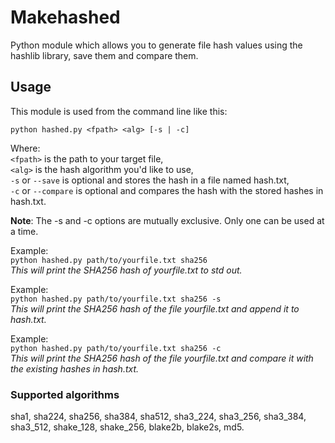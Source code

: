 # Makehashed

Python module which allows you to generate file hash values using the hashlib library, save them and compare them.

## Usage

This module is used from the command line like this:

	python hashed.py <fpath> <alg> [-s | -c]

Where:  
`<fpath>` is the path to your target file,  
`<alg>` is the hash algorithm you'd like to use,  
`-s` or `--save` is optional and stores the hash in a file named hash.txt,  
`-c` or `--compare` is optional and compares the hash with the stored hashes in hash.txt.

**Note**: The -s and -c options are mutually exclusive. Only one can be used at a time.

Example:  
	```
	python hashed.py path/to/yourfile.txt sha256
	```  
_This will print the SHA256 hash of yourfile.txt to std out._

Example:  
	```
	python hashed.py path/to/yourfile.txt sha256 -s
	```  
_This will print the SHA256 hash of the file yourfile.txt and append it to hash.txt._

Example:  
	```
	python hashed.py path/to/yourfile.txt sha256 -c
	```  
_This will print the SHA256 hash of the file yourfile.txt and compare it with the existing hashes in hash.txt._
	
### Supported algorithms

sha1, sha224, sha256, sha384, sha512, sha3_224, sha3_256, sha3_384, sha3_512, shake_128, shake_256, blake2b, blake2s, md5.
